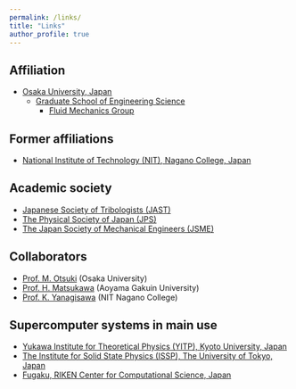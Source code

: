 ```yaml
---
permalink: /links/
title: "Links"
author_profile: true
---
```


## Affiliation
* [Osaka University, Japan](https://www.osaka-u.ac.jp/en)
  * [Graduate School of Engineering Science](https://www.es.osaka-u.ac.jp/en/)
    * [Fluid Mechanics Group](https://fm.me.es.osaka-u.ac.jp/en/)

## Former affiliations
* [National Institute of Technology (NIT), Nagano College, Japan](https://www.nagano-nct.ac.jp/english/index.php)

## Academic society
* [Japanese Society of Tribologists (JAST)](https://www.tribology.jp/indexe.htm)
* [The Physical Society of Japan (JPS)](https://www.jps.or.jp/english/)
* [The Japan Society of Mechanical Engineers (JSME)](https://www.jsme.or.jp/english/)

## Collaborators
* [Prof. M. Otsuki](https://fm.me.es.osaka-u.ac.jp/otsuki/) (Osaka University)
* [Prof. H. Matsukawa](http://www.phys.aoyama.ac.jp/~w3-matsu/) (Aoyama Gakuin University)
* [Prof. K. Yanagisawa](http://teacher.nagano-nct.ac.jp/yanagisawa/) (NIT Nagano College)

## Supercomputer systems in main use
* [Yukawa Institute for Theoretical Physics (YITP), Kyoto University, Japan](https://www.yukawa.kyoto-u.ac.jp/en-GB/contents/kyoudou/computer)
* [The Institute for Solid State Physics (ISSP), The University of Tokyo, Japan](https://mdcl.issp.u-tokyo.ac.jp/scc/)
* [Fugaku, RIKEN Center for Computational Science, Japan](https://www.r-ccs.riken.jp/en/fugaku/)
